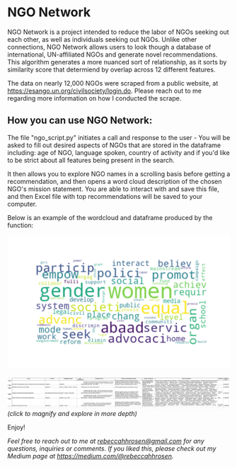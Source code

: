 # NGO Network

NGO Network is a project intended to reduce the labor of NGOs seeking out each other, as well as individuals seeking out NGOs. Unlike other connections, NGO Network allows users to look though a database of international, UN-affiliated NGOs and generate novel recommendations. This algorithm generates a more nuanced sort of relationship, as it sorts by similarity score that determiend by overlap across 12 different features.

The data on nearly 12,000 NGOs were scraped from a public website, at <https://esango.un.org/civilsociety/login.do>. Please reach out to me regarding more information on how I conducted the scrape.


## How you can use NGO Network:
The file "ngo_script.py" initiates a call and response to the user - 
You will be asked to fill out desired aspects of NGOs that are stored in the dataframe including: age of NGO, language spoken, country of activity and if you'd like to be strict about all features being present in the search.

It then allows you to explore NGO names in a scrolling basis before getting a recommendation, and then opens a word cloud description of the chosen NGO's mission statement. You are able to interact with and save this file, and then Excel file with top recommendations will be saved to your computer.


Below is an example of the wordcloud and dataframe produced by the function:


!['Example WordCloud for Gender Equity NGO'](https://github.com/rebecca-hh-rosen/ngo_net/blob/master/gender_equality_wc.png)


!['Example Data Frame for Gender Equity NGO'](https://github.com/rebecca-hh-rosen/ngo_net/blob/master/example_pic.png?raw=true "Optional Title")
*(click to magnify and explore in more depth)*

Enjoy! 

*Feel free to reach out to me at rebeccahhrosen@gmail.com for any questions, inquiries or comments. If you liked this, please check out my Medium page at <https://medium.com/@rebeccahhrosen>.*

